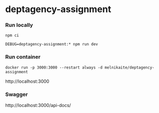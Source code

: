 # deptagency-assignment

### Run locally

`npm ci`

`DEBUG=deptagency-assignment:* npm run dev`

### Run container

`docker run -p 3000:3000 --restart always -d melnikaite/deptagency-assignment`

http://localhost:3000

### Swagger

http://localhost:3000/api-docs/
